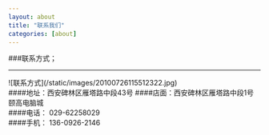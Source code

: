 ```yaml
---
layout: about
title: "联系我们"
categories: [about]
---
```


###联系方式；
<hr>
![联系方式](/static/images/20100726115512322.jpg)
<br>
####地址：西安碑林区雁塔路中段43号 
####店面：西安碑林区雁塔路中段1号颐高电脑城
<br>
####电话：<span class="glyphicon glyphicon-phone-alt"> </span>  029-62258029  
	
<br>
####手机：<span class="glyphicon glyphicon-earphone"> </span>  136-0926-2146
